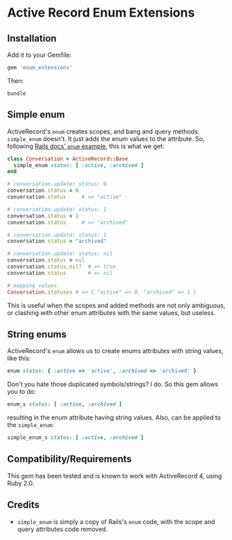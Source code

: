 # Active Record Enum Extensions

## Installation

Add it to your Gemfile:

```ruby
gem 'enum_extensions'
```

Then:

`bundle`

## Simple enum

ActiveRecord's `enum` creates scopes, and bang and query methods. `simple_enum` doesn't. It just adds the enum values to the attribute. So, following [Rails docs' `enum` example](http://api.rubyonrails.org/classes/ActiveRecord/Enum.html), this is what we get:

```ruby
class Conversation < ActiveRecord::Base
  simple_enum status: [ :active, :archived ]
end

# conversation.update! status: 0
conversation.status = 0
conversation.status     # => "active"

# conversation.update! status: 1
conversation.status = 1
conversation.status     # => "archived"

# conversation.update! status: 1
conversation.status = "archived"

# conversation.update! status: nil
conversation.status = nil
conversation.status.nil?  # => true
conversation.status       # => nil

# mapping values
Conversation.statuses # => { "active" => 0, "archived" => 1 }
```

This is useful when the scopes and added methods are not only ambiguous, or clashing with other enum attributes with the same values, but useless.

## String enums

ActiveRecord's `enum` allows us to create enums attributes with string values, like this:

```ruby
enum status: { :active => 'active', :archived => 'archived' }
```

Don't you hate those duplicated symbols/strings? I do. So this gem allows you to do:

```ruby
enum_s status: [ :active, :archived ]
```

resulting in the enum attribute having string values. Also, can be applied to the `simple_enum`:

```ruby
simple_enum_s status: [ :active, :archived ]
```

## Compatibility/Requirements

This gem has been tested and is known to work with ActiveRecord 4, using Ruby 2.0.

## Credits

* `simple_enum` is simply a copy of Rails's `enum` code, with the scope and query attributes code removed.

